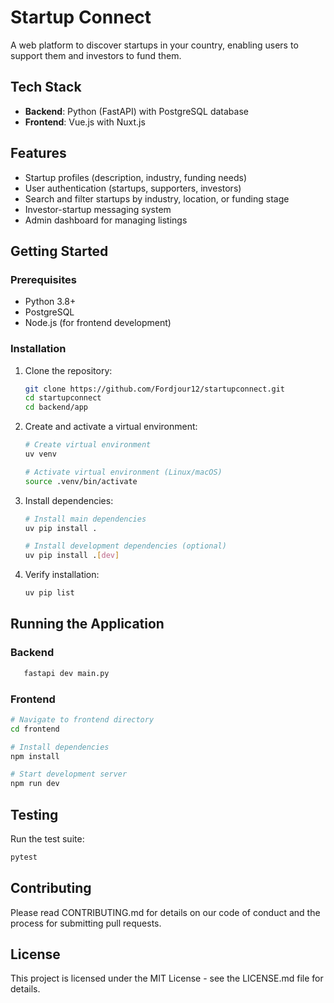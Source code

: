 # Startup Connect

A web platform to discover startups in your country, enabling users to support them and investors to fund them.

## Tech Stack

- **Backend**: Python (FastAPI) with PostgreSQL database
- **Frontend**: Vue.js with Nuxt.js

## Features

- Startup profiles (description, industry, funding needs)
- User authentication (startups, supporters, investors)
- Search and filter startups by industry, location, or funding stage
- Investor-startup messaging system
- Admin dashboard for managing listings

## Getting Started

### Prerequisites

- Python 3.8+
- PostgreSQL
- Node.js (for frontend development)

### Installation

1. Clone the repository:

   ```bash
   git clone https://github.com/Fordjour12/startupconnect.git
   cd startupconnect
   cd backend/app
   ```

2. Create and activate a virtual environment:

   ```bash
   # Create virtual environment
   uv venv

   # Activate virtual environment (Linux/macOS)
   source .venv/bin/activate
   ```

3. Install dependencies:

   ```bash
   # Install main dependencies
   uv pip install .

   # Install development dependencies (optional)
   uv pip install .[dev]
   ```

4. Verify installation:

   ```bash
   uv pip list
   ```

## Running the Application

### Backend

```bash
   fastapi dev main.py
```

### Frontend

```bash
# Navigate to frontend directory
cd frontend

# Install dependencies
npm install

# Start development server
npm run dev
```

## Testing

Run the test suite:

```bash
pytest
```

## Contributing

Please read CONTRIBUTING.md for details on our code of conduct and the process for submitting pull requests.

## License

This project is licensed under the MIT License - see the LICENSE.md file for details.
